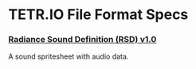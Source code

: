 # TETR.IO File Format Specs

### [Radiance Sound Definition (RSD) v1.0](RSD.md)

A sound spritesheet with audio data.

